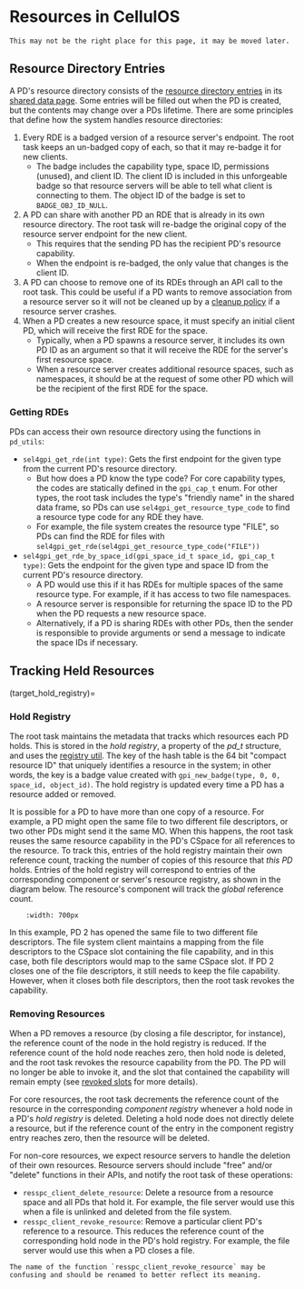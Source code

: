 # Resources in CellulOS

```{attention}
This may not be the right place for this page, it may be moved later.
```

## Resource Directory Entries
A PD's resource directory consists of the [resource directory entries](target_glossary_rde) in its [shared data page](target_glossary_shared_data). Some entries will be filled out when the PD is created, but the contents may change over a PDs lifetime. There are some principles that define how the system handles resource directories:
1. Every RDE is a badged version of a resource server's endpoint. The root task keeps an un-badged copy of each, so that it may re-badge it for new clients.
    - The badge includes the capability type, space ID, permissions (unused), and client ID. The client ID is included in this unforgeable badge so that resource servers will be able to tell what client is connecting to them. The object ID of the badge is set to `BADGE_OBJ_ID_NULL`.
2. A PD can share with another PD an RDE that is already in its own resource directory. The root task will re-badge the original copy of the resource server endpoint for the new client.
    - This requires that the sending PD has the recipient PD's resource capability.
    - When the endpoint is re-badged, the only value that changes is the client ID.
3. A PD can choose to remove one of its RDEs through an API call to the root task. This could be useful if a PD wants to remove association from a resource server so it will not be cleaned up by a [cleanup policy](target_configuration_cleanup_policy) if a resource server crashes.
4. When a PD creates a new resource space, it must specify an initial client PD, which will receive the first RDE for the space.
    - Typically, when a PD spawns a resource server, it includes its own PD ID as an argument so that it will receive the RDE for the server's first resource space.
    - When a resource server creates additional resource spaces, such as namespaces, it should be at the request of some other PD which will be the recipient of the first RDE for the space.

### Getting RDEs
PDs can access their own resource directory using the functions in `pd_utils`:
- `sel4gpi_get_rde(int type)`: Gets the first endpoint for the given type from the current PD's resource directory.
    - But how does a PD know the type code? For core capability types, the codes are statically defined in the `gpi_cap_t` enum. For other types, the root task includes the type's "friendly name" in the shared data frame, so PDs can use `sel4gpi_get_resource_type_code` to find a resource type code for any RDE they have. 
    - For example, the file system creates the resource type "FILE", so PDs can find the RDE for files with `sel4gpi_get_rde(sel4gpi_get_resource_type_code("FILE"))`
- `sel4gpi_get_rde_by_space_id(gpi_space_id_t space_id, gpi_cap_t type)`: Gets the endpoint for the given type and space ID from the current PD's resource directory.
    - A PD would use this if it has RDEs for multiple spaces of the same resource type. For example, if it has access to two file namespaces. 
    - A resource server is responsible for returning the space ID to the PD when the PD requests a new resource space.
    - Alternatively, if a PD is sharing RDEs with other PDs, then the sender is responsible to provide arguments or send a message to indicate the space IDs if necessary.

## Tracking Held Resources

(target_hold_registry)=
### Hold Registry

The root task maintains the metadata that tracks which resources each PD holds. This is stored in the *hold registry*, a property of the *pd_t* structure, and uses the [registry util](target_registry_library). The key of the hash table is the 64 bit "compact resource ID" that uniquely identifies a resource in the system; in other words, the key is a badge value created with `gpi_new_badge(type, 0, 0, space_id, object_id)`. The hold registry is updated every time a PD has a resource added or removed.

It is possible for a PD to have more than one copy of a resource. For example, a PD might open the same file to two different file descriptors, or two other PDs might send it the same MO. When this happens, the root task reuses the same resource capability in the PD's CSpace for all references to the resource. To track this, entries of the hold registry maintain their own reference count, tracking the number of copies of this resource that *this PD* holds. Entries of the hold registry will correspond to entries of the corresponding component or server's resource registry, as shown in the diagram below. The resource's component will track the *global* reference count.

```{image} ../images/resource_registries.png
    :width: 700px
```

In this example, PD 2 has opened the same file to two different file descriptors. The file system client maintains a mapping from the file descriptors to the CSpace slot containing the file capability, and in this case, both file descriptors would map to the same CSpace slot. If PD 2 closes one of the file descriptors, it still needs to keep the file capability. However, when it closes both file descriptors, then the root task revokes the capability.

### Removing Resources
When a PD removes a resource (by closing a file descriptor, for instance), the reference count of the node in the hold registry is reduced. If the reference count of the hold node reaches zero, then hold node is deleted, and the root task revokes the resource capability from the PD. The PD will no longer be able to invoke it, and the slot that contained the capability will remain empty (see [revoked slots](target_limitations_revoke_slots) for more details).

For core resources, the root task decrements the reference count of the resource in the corresponding *component registry* whenever a hold node in a PD's *hold registry* is deleted. Deleting a hold node does not directly delete a resource, but if the reference count of the entry in the component registry entry reaches zero, then the resource will be deleted. 

For non-core resources, we expect resource servers to handle the deletion of their own resources. Resource servers should include "free" and/or "delete" functions in their APIs, and notify the root task of these operations:
- `resspc_client_delete_resource`: Delete a resource from a resource space and all PDs that hold it. For example, the file server would use this when a file is unlinked and deleted from the file system.
- `resspc_client_revoke_resource`: Remove a particular client PD's reference to a resource. This reduces the reference count of the corresponding hold node in the PD's hold registry. For example, the file server would use this when a PD closes a file.

```{attention}
The name of the function `resspc_client_revoke_resource` may be confusing and should be renamed to better reflect its meaning.
```


